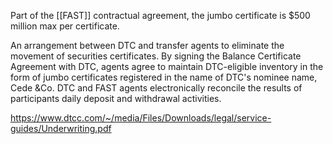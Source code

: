 Part of the [[FAST]] contractual agreement, the jumbo certificate is $500 million max per certificate.

An arrangement between DTC and transfer agents to eliminate the movement of securities certificates. By signing the Balance Certificate Agreement with DTC, agents agree to maintain DTC-eligible inventory in the form of jumbo certificates registered in the name of DTC's nominee name, Cede &Co. DTC and FAST agents electronically reconcile the results of participants daily deposit and withdrawal activities.

https://www.dtcc.com/~/media/Files/Downloads/legal/service-guides/Underwriting.pdf